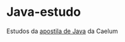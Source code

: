 # Java-estudo

Estudos da [apostila de Java](https://www.caelum.com.br/apostila-java-orientacao-objetos/#null) da Caelum
